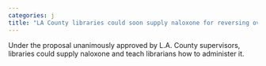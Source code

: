 ```yaml
---
categories: j
title: "LA County libraries could soon supply naloxone for reversing overdoses"
---
```

Under the proposal unanimously approved by L.A. County supervisors, libraries could supply naloxone and teach librarians how to administer it.